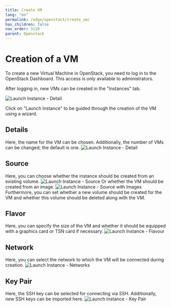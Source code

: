 ```yaml
---
title: Create VM
lang: "en"
permalink: /edge/openstack/create_vm/
has_children: false
nav_order: 3110
parent: Openstack
---
```


# Creation of a VM

To create a new Virtual Machine in OpenStack, you need to log in to the OpenStack Dashboard. This access is only available to administrators.

After logging in, new VMs can be created in the "Instances" tab.

![Launch Instance - Detail](./openstack_instances.png)

Click on "Launch Instance" to be guided through the creation of the VM using a wizard.

## Details

Here, the name for the VM can be chosen. Additionally, the number of VMs can be changed; the default is one.
![Launch Instance - Detail](./openstack_instances_2.png)

## Source

Here, you can choose whether the instance should be created from an existing volume.
![Launch Instance - Source](./openstack_instances_3.png)
Or whether the VM should be created from an image.
![Launch Instance - Source with Images](./openstack_instances_4.png)
Furthermore, you can set whether a new volume should be created for the VM and whether this volume should be deleted along with the VM.

## Flavor

Here, you can specify the size of the VM and whether it should be equipped with a graphics card or TSN card if necessary.
![Launch Instance - Flavour](./openstack_instances_5.png)

## Network

Here, you can select the network to which the VM will be connected during creation.
![Launch Instance - Networks](./openstack_instances_6.png)

## Key Pair

Here, the SSH key can be selected for connecting via SSH. Additionally, new SSH keys can be imported here.
![Launch Instance - Key Pair](./openstack_instances_7.png)
